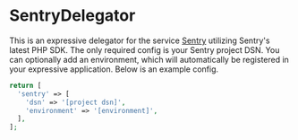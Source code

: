 # SentryDelegator
This is an expressive delegator for the service [Sentry](https://sentry.io) utilizing Sentry's latest PHP SDK. The only required config is your Sentry project DSN. You can optionally add an environment, which will automatically be registered in your expressive application. Below is an example config.

```php
return [
  'sentry' => [
    'dsn' => '[project dsn]',
    'environment' => '[environment]',
  ],
];
